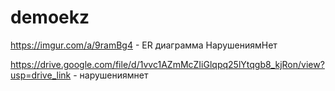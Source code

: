 # demoekz

https://imgur.com/a/9ramBg4 - ER диаграмма НарушениямНет

https://drive.google.com/file/d/1vvc1AZmMcZIiGlqpq25lYtqgb8_kjRon/view?usp=drive_link - нарушениямнет
